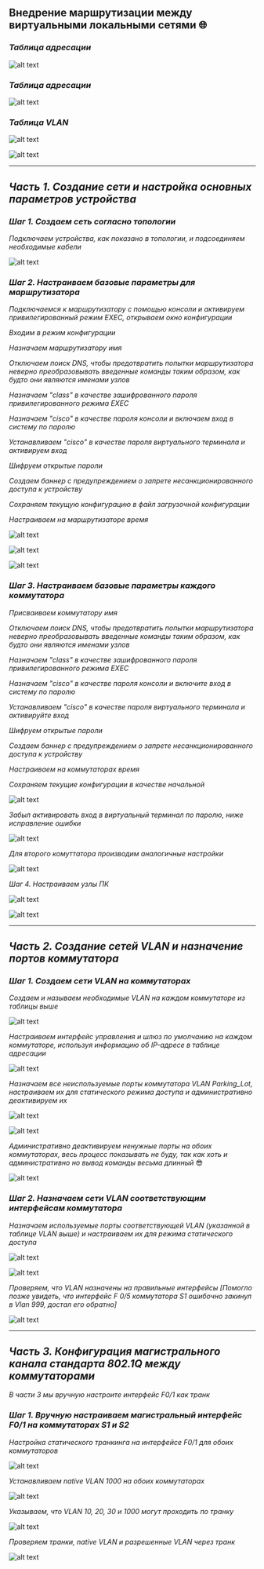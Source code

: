 ## Внедрение маршрутизации между виртуальными локальными сетями 🌐

### *Таблица адресации*

![alt text](https://github.com/Eliminir/OTUSLABS/blob/Labs/LAB6/1.JPG)

### *Таблица адресации*

![alt text](https://github.com/Eliminir/OTUSLABS/blob/Labs/LAB6/2.JPG)

### *Таблица VLAN*

![alt text](https://github.com/Eliminir/OTUSLABS/blob/Labs/LAB6/3.JPG)

![alt text](https://github.com/Eliminir/OTUSLABS/blob/Labs/LAB6/4.JPG)

___

## *Часть 1. Создание сети и настройка основных параметров устройства*

### *Шаг 1. Создаем сеть согласно топологии*

*Подключаем устройства, как показано в топологии, и подсоединяем необходимые кабели*

![alt text](https://github.com/Eliminir/OTUSLABS/blob/Labs/LAB6/5.JPG)

### *Шаг 2. Настраиваем базовые параметры для маршрутизатора*

*Подключаемся к маршрутизатору с помощью консоли и активируем привилегированный режим EXEC, открываем окно конфигурации*

*Входим в режим конфигурации*

*Назначаем маршрутизатору имя*

*Отключаем поиск DNS, чтобы предотвратить попытки маршрутизатора неверно преобразовывать введенные команды таким образом, как будто они являются именами узлов*

*Назначаем "class" в качестве зашифрованного пароля привилегированного режима EXEC*

*Назначаем "cisco" в качестве пароля консоли и включаем вход в систему по паролю*

*Устанавливаем "cisco" в качестве пароля виртуального терминала и активируем вход*

*Шифруем открытые пароли*

*Создаем баннер с предупреждением о запрете несанкционированного доступа к устройству*

*Сохраняем текущую конфигурацию в файл загрузочной конфигурации*

*Настраиваем на маршрутизаторе время*

![alt text](https://github.com/Eliminir/OTUSLABS/blob/Labs/LAB6/6.JPG)

![alt text](https://github.com/Eliminir/OTUSLABS/blob/Labs/LAB6/7.JPG)

![alt text](https://github.com/Eliminir/OTUSLABS/blob/Labs/LAB6/8.JPG)

### *Шаг 3. Настраиваем базовые параметры каждого коммутатора*

*Присваиваем коммутатору имя*

*Отключаем поиск DNS, чтобы предотвратить попытки маршрутизатора неверно преобразовывать введенные команды таким образом, как будто они являются именами узлов*

*Назначаем "class" в качестве зашифрованного пароля привилегированного режима EXEC*

*Назначаем "cisco" в качестве пароля консоли и включите вход в систему по паролю*

*Устанавливаем "cisco" в качестве пароля виртуального терминала и активируйте вход*

*Шифруем открытые пароли*

*Создаем баннер с предупреждением о запрете несанкционированного доступа к устройству*

*Настраиваем на коммутаторах время*

*Сохраняем текущие конфигурации в качестве начальной*

![alt text](https://github.com/Eliminir/OTUSLABS/blob/Labs/LAB6/9.JPG)

*Забыл активировать вход в виртуальный терминал по паролю, ниже исправление ошибки*

![alt text](https://github.com/Eliminir/OTUSLABS/blob/Labs/LAB6/10.JPG)

*Для второго комуттатора производим аналогичные настройки*

![alt text](https://github.com/Eliminir/OTUSLABS/blob/Labs/LAB6/11.JPG)

*Шаг 4. Настраиваем узлы ПК*

![alt text](https://github.com/Eliminir/OTUSLABS/blob/Labs/LAB6/12.JPG)

![alt text](https://github.com/Eliminir/OTUSLABS/blob/Labs/LAB6/13.JPG)
____

 ## *Часть 2. Создание сетей VLAN и назначение портов коммутатора*

### *Шаг 1. Создаем сети VLAN на коммутаторах*

*Создаем и называем необходимые VLAN на каждом коммутаторе из таблицы выше*

![alt text](https://github.com/Eliminir/OTUSLABS/blob/Labs/LAB6/14.JPG)



*Настраиваем интерфейс управления и шлюз по умолчанию на каждом коммутаторе, используя информацию об IP-адресе в таблице адресации*

![alt text](https://github.com/Eliminir/OTUSLABS/blob/Labs/LAB6/15.JPG)

*Назначаем все неиспользуемые порты коммутатора VLAN Parking_Lot, настраиваем их для статического режима доступа и административно деактивируем их*

![alt text](https://github.com/Eliminir/OTUSLABS/blob/Labs/LAB6/17.JPG)

![alt text](https://github.com/Eliminir/OTUSLABS/blob/Labs/LAB6/18.JPG)

*Административно деактивируем ненужные порты на обоих коммутаторах, весь процесс показывать не буду, так как хоть и административно но вывод команды весьма длинный* 😎

![alt text](https://github.com/Eliminir/OTUSLABS/blob/Labs/LAB6/19.JPG)

### *Шаг 2. Назначаем сети VLAN соответствующим интерфейсам коммутатора*

*Назначаем используемые порты соответствующей VLAN (указанной в таблице VLAN выше) и настраиваем их для режима статического доступа*

![alt text](https://github.com/Eliminir/OTUSLABS/blob/Labs/LAB6/20.JPG)


![alt text](https://github.com/Eliminir/OTUSLABS/blob/Labs/LAB6/21.JPG)

*Проверяем, что VLAN назначены на правильные интерфейсы [Помогло позже увидеть, что интерфейс F 0/5 коммутатора S1 ошибочно закинул в Vlan 999, достал его обратно]*

![alt text](https://github.com/Eliminir/OTUSLABS/blob/Labs/LAB6/22.JPG)

____

## *Часть 3. Конфигурация магистрального канала стандарта 802.1Q между коммутаторами*

*В части 3 мы вручную настроите интерфейс F0/1 как транк*

### *Шаг 1. Вручную настраиваем магистральный интерфейс F0/1 на коммутаторах S1 и S2*



*Настройка статического транкинга на интерфейсе F0/1 для обоих коммутаторов*

![alt text](https://github.com/Eliminir/OTUSLABS/blob/Labs/LAB6/23.JPG)

*Устанавливаем native VLAN 1000 на обоих коммутаторах*

![alt text](https://github.com/Eliminir/OTUSLABS/blob/Labs/LAB6/24.JPG)


*Указываем, что VLAN 10, 20, 30 и 1000 могут проходить по транку*

![alt text](https://github.com/Eliminir/OTUSLABS/blob/Labs/LAB6/25.JPG)

*Проверяем транки, native VLAN и разрешенные VLAN через транк*

![alt text](https://github.com/Eliminir/OTUSLABS/blob/Labs/LAB6/26.JPG)









